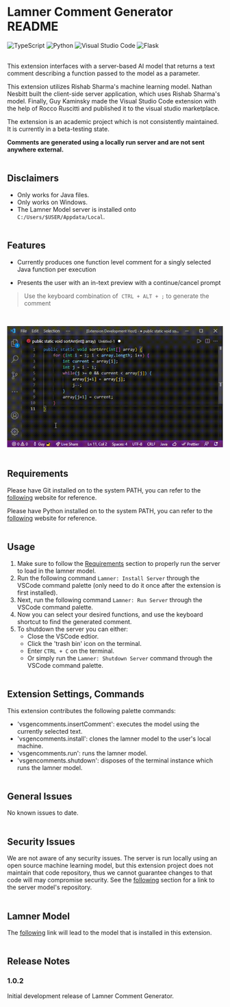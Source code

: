 # Lamner Comment Generator README

![TypeScript](https://img.shields.io/badge/typescript-%23007ACC.svg?style=for-the-badge&logo=typescript&logoColor=white)
![Python](https://img.shields.io/badge/python-%2314354C.svg?style=for-the-badge&logo=python&logoColor=white)
![Visual Studio Code](https://img.shields.io/badge/VisualStudioCode-0078d7.svg?style=for-the-badge&logo=visual-studio-code&logoColor=white)
![Flask](https://img.shields.io/badge/flask-%23000.svg?style=for-the-badge&logo=flask&logoColor=white)
\
&nbsp;

This extension interfaces with a server-based AI model that returns a text comment describing a function passed to the model as a parameter.

This extension utilizes Rishab Sharma's machine learning model. Nathan Nesbitt built the client-side server application, which uses Rishab Sharma's model. Finally, Guy Kaminsky made the Visual Studio Code extension with the help of Rocco Ruscitti and published it to the visual studio marketplace.

The extension is an academic project which is not consistently maintained. It is currently in a beta-testing state.

**Comments are generated using a locally run server and are not sent anywhere external.**
\
&nbsp;
  
## Disclaimers

- Only works for Java files.
- Only works on Windows.
- The Lamner Model server is installed onto `C:/Users/$USER/Appdata/Local`.
\
&nbsp;

## Features

- Currently produces one function level comment for a singly selected Java function per execution

- Presents the user with an in-text preview with a continue/cancel prompt

> Use the keyboard combination of &nbsp;`CTRL + ALT + ;` to generate the comment

&nbsp;

![vsgen-gif](https://github.com/VSCode-Lamner/VSCode-Generate-Comments/blob/main/images/vscode-extension-demo.gif?raw=true)
\
&nbsp;

## Requirements

Please have Git installed on to the system PATH, you can refer to the [following](https://git-scm.com/downloads) website for reference.

Please have Python installed on to the system PATH, you can refer to the [following](https://www.python.org/downloads/) website for reference.
\
&nbsp;

## Usage

1. Make sure to follow the [Requirements](#requirements) section to properly run the server to load in the lamner model.
2. Run the following command `Lamner: Install Server` through the VSCode command palette (only need to do it once after the extension is first installed).
3. Next, run the following command `Lamner: Run Server` through the VSCode command palette.
4. Now you can select your desired functions, and use the keyboard shortcut to find the generated comment.
5. To shutdown the server you can either:
    - Close the VSCode edtior.  
    - Click the 'trash bin' icon on the terminal.
    - Enter `CTRL + C` on the terminal.
    - Or simply run the `Lamner: Shutdown Server` command through the VSCode command palette.
\
&nbsp;

## Extension Settings, Commands

This extension contributes the following palette commands:

- 'vsgencomments.insertComment': executes the model using the currently selected text.
- 'vsgencomments.install': clones the lamner model to the user's local machine.
- 'vsgencomments.run': runs the lamner model.
- 'vsgencomments.shutdown': disposes of the terminal instance which runs the lamner model.
\
&nbsp;

## General Issues

No known issues to date.
\
&nbsp;

## Security Issues

We are not aware of any security issues. The server is run locally using an open source machine learning model, but this extension project does not maintain that code repository, thus we cannot guarantee changes to that code will may compromise security. See the [following](#lamner-model) section for a link to the server model's repository.
\
&nbsp;

## Lamner Model

The [following](https://github.com/Nathan-Nesbitt/CodeSummary) link will lead to the model that is installed in this extension.
\
&nbsp;

## Release Notes

### 1.0.2

Initial development release of Lamner Comment Generator.
